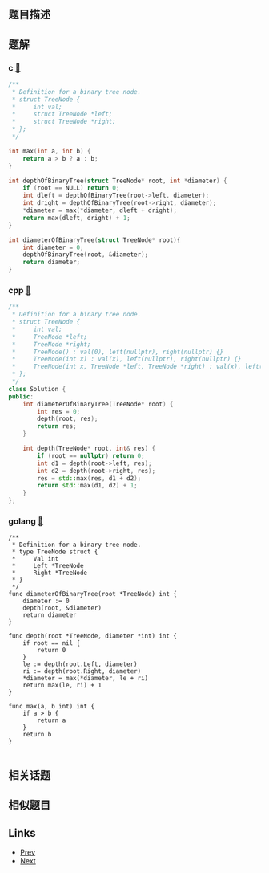 
# [](https://leetcode-cn.com/problems/diameter-of-binary-tree)

## 题目描述



## 题解

### c [🔗](diameter-of-binary-tree.c) 
```c
/**
 * Definition for a binary tree node.
 * struct TreeNode {
 *     int val;
 *     struct TreeNode *left;
 *     struct TreeNode *right;
 * };
 */

int max(int a, int b) {
    return a > b ? a : b;
}

int depthOfBinaryTree(struct TreeNode* root, int *diameter) {
    if (root == NULL) return 0;
    int dleft = depthOfBinaryTree(root->left, diameter);
    int dright = depthOfBinaryTree(root->right, diameter);
    *diameter = max(*diameter, dleft + dright);
    return max(dleft, dright) + 1;
}

int diameterOfBinaryTree(struct TreeNode* root){
    int diameter = 0;
    depthOfBinaryTree(root, &diameter);
    return diameter;
}
```
### cpp [🔗](diameter-of-binary-tree.cpp) 
```cpp
/**
 * Definition for a binary tree node.
 * struct TreeNode {
 *     int val;
 *     TreeNode *left;
 *     TreeNode *right;
 *     TreeNode() : val(0), left(nullptr), right(nullptr) {}
 *     TreeNode(int x) : val(x), left(nullptr), right(nullptr) {}
 *     TreeNode(int x, TreeNode *left, TreeNode *right) : val(x), left(left), right(right) {}
 * };
 */
class Solution {
public:
    int diameterOfBinaryTree(TreeNode* root) {
        int res = 0;
        depth(root, res);
        return res;
    }

    int depth(TreeNode* root, int& res) {
        if (root == nullptr) return 0;
        int d1 = depth(root->left, res);
        int d2 = depth(root->right, res);
        res = std::max(res, d1 + d2);
        return std::max(d1, d2) + 1;
    }
};
```
### golang [🔗](diameter-of-binary-tree.go) 
```golang
/**
 * Definition for a binary tree node.
 * type TreeNode struct {
 *     Val int
 *     Left *TreeNode
 *     Right *TreeNode
 * }
 */
func diameterOfBinaryTree(root *TreeNode) int {
    diameter := 0
    depth(root, &diameter)
    return diameter
}

func depth(root *TreeNode, diameter *int) int {
    if root == nil {
        return 0
    }
    le := depth(root.Left, diameter)
    ri := depth(root.Right, diameter)
    *diameter = max(*diameter, le + ri)
    return max(le, ri) + 1
}

func max(a, b int) int {
    if a > b {
        return a
    }
    return b
}


```


## 相关话题



## 相似题目



## Links

- [Prev](../reverse-string-ii/README.md) 
- [Next](../number-of-provinces/README.md) 

